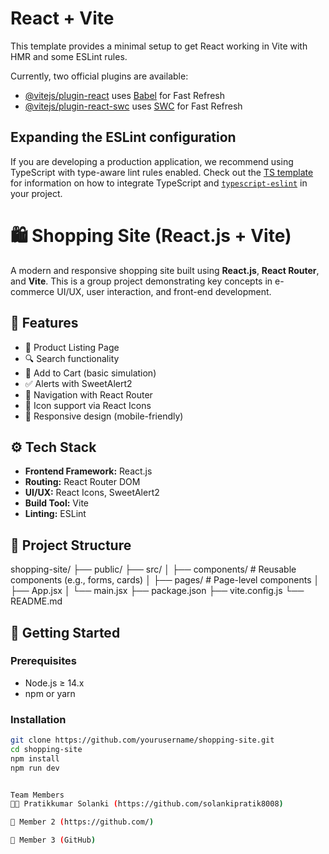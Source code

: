 # React + Vite

This template provides a minimal setup to get React working in Vite with HMR and some ESLint rules.

Currently, two official plugins are available:

- [@vitejs/plugin-react](https://github.com/vitejs/vite-plugin-react/blob/main/packages/plugin-react) uses [Babel](https://babeljs.io/) for Fast Refresh
- [@vitejs/plugin-react-swc](https://github.com/vitejs/vite-plugin-react/blob/main/packages/plugin-react-swc) uses [SWC](https://swc.rs/) for Fast Refresh

## Expanding the ESLint configuration

If you are developing a production application, we recommend using TypeScript with type-aware lint rules enabled. Check out the [TS template](https://github.com/vitejs/vite/tree/main/packages/create-vite/template-react-ts) for information on how to integrate TypeScript and [`typescript-eslint`](https://typescript-eslint.io) in your project.
# 🛍️ Shopping Site (React.js + Vite)

A modern and responsive shopping site built using **React.js**, **React Router**, and **Vite**. This is a group project demonstrating key concepts in e-commerce UI/UX, user interaction, and front-end development.

## 🔑 Features

- 🧾 Product Listing Page
- 🔍 Search functionality
- 🛒 Add to Cart (basic simulation)
- ✅ Alerts with SweetAlert2
- 🔗 Navigation with React Router
- 🎨 Icon support via React Icons
- 📱 Responsive design (mobile-friendly)

## ⚙️ Tech Stack

- **Frontend Framework:** React.js
- **Routing:** React Router DOM
- **UI/UX:** React Icons, SweetAlert2
- **Build Tool:** Vite
- **Linting:** ESLint

## 📁 Project Structure

shopping-site/
├── public/
├── src/
│ ├── components/ # Reusable components (e.g., forms, cards)
│ ├── pages/ # Page-level components
│ ├── App.jsx
│ └── main.jsx
├── package.json
├── vite.config.js
└── README.md



## 🚀 Getting Started

### Prerequisites

- Node.js ≥ 14.x
- npm or yarn

### Installation

```bash
git clone https://github.com/yourusername/shopping-site.git
cd shopping-site
npm install
npm run dev


Team Members
👨‍💻 Pratikkumar Solanki (https://github.com/solankipratik8008)

👤 Member 2 (https://github.com/)

👤 Member 3 (GitHub)

